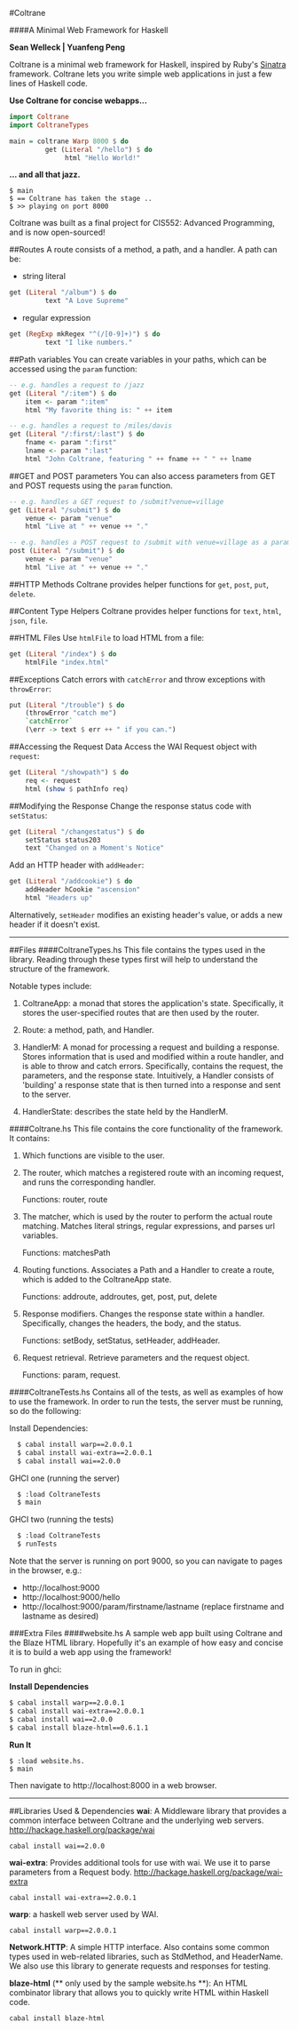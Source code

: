 #Coltrane

####A Minimal Web Framework for Haskell


**Sean Welleck | Yuanfeng Peng**

Coltrane is a minimal web framework for Haskell, inspired by
Ruby's [Sinatra](https://github.com/sinatra/sinatra/) framework. Coltrane lets you write simple
web applications in just a few lines of Haskell code. 

**Use Coltrane for concise webapps...**
```haskell
import Coltrane
import ColtraneTypes

main = coltrane Warp 8000 $ do
         get (Literal "/hello") $ do
              html "Hello World!"
```
**... and all that jazz.**
```
$ main
$ == Coltrane has taken the stage ..
$ >> playing on port 8000
```

Coltrane was built as a final project for CIS552: Advanced Programming,
and is now open-sourced!

##Routes
A route consists of a method, a path, and a handler. A path can be:
- string literal
```haskell
get (Literal "/album") $ do
         text "A Love Supreme"
```

- regular expression
```haskell
get (RegExp mkRegex "^(/[0-9]+)") $ do
         text "I like numbers."
```

##Path variables
You can create variables in your paths, which can be accessed
using the `param` function:
```haskell
-- e.g. handles a request to /jazz
get (Literal "/:item") $ do
    item <- param ":item"
    html "My favorite thing is: " ++ item

-- e.g. handles a request to /miles/davis
get (Literal "/:first/:last") $ do
    fname <- param ":first"
    lname <- param ":last"
    html "John Coltrane, featuring " ++ fname ++ " " ++ lname
```

##GET and POST parameters
You can also access parameters from GET and POST requests using the
`param` function.
```haskell
-- e.g. handles a GET request to /submit?venue=village
get (Literal "/submit") $ do
    venue <- param "venue"
    html "Live at " ++ venue ++ "."

-- e.g. handles a POST request to /submit with venue=village as a parameter
post (Literal "/submit") $ do
    venue <- param "venue"
    html "Live at " ++ venue ++ "."
```

##HTTP Methods
Coltrane provides helper functions for `get`, `post`, `put`, `delete`.


##Content Type Helpers
Coltrane provides helper functions for `text`, `html`, `json`, `file`.

##HTML Files
Use `htmlFile` to load HTML from a file:
```haskell
get (Literal "/index") $ do
    htmlFile "index.html"
```

##Exceptions
Catch errors with `catchError` and throw exceptions with `throwError`:
```haskell
put (Literal "/trouble") $ do
    (throwError "catch me")
    `catchError`
    (\err -> text $ err ++ " if you can.")

```

##Accessing the Request Data
Access the WAI Request object with `request`:
```haskell
get (Literal "/showpath") $ do 
    req <- request 
    html (show $ pathInfo req)
```
##Modifying the Response
Change the response status code with `setStatus`:

```haskell
get (Literal "/changestatus") $ do
    setStatus status203
    text "Changed on a Moment's Notice"
```
Add an HTTP header with `addHeader`:
```haskell
get (Literal "/addcookie") $ do
    addHeader hCookie "ascension"
    html "Headers up"
```

Alternatively, `setHeader` modifies an existing header's value, or adds a new header if it doesn't exist.

----
##Files
####ColtraneTypes.hs
This file contains the types used in the library. Reading through these
types first will help to understand the structure of the framework.

Notable types include: 
1. ColtraneApp: a monad that stores the application's state. Specifically,
   it stores the user-specified routes that are then used by the router.

2. Route: a method, path, and Handler. 

2. HandlerM: A monad for processing a request and building a response. 
   Stores information that is used and modified within a route handler, and
   is able to throw and catch errors.
   Specifically, contains the request, the parameters, and the response state.
   Intuitively, a Handler consists of 'building' a response state that is then
   turned into a response and sent to the server.

4. HandlerState: describes the state held by the HandlerM.

####Coltrane.hs
This file contains the core functionality of the framework. It contains:
1. Which functions are visible to the user. 

2. The router, which matches a registered route with an incoming request,
   and runs the corresponding handler.

   Functions: router, route

3. The matcher, which is used by the router to perform the actual route
   matching. Matches literal strings, regular expressions, and
   parses url variables.

   Functions: matchesPath

4. Routing functions. Associates a Path and a Handler to create a route,
   which is added to the ColtraneApp state.

   Functions: addroute, addroutes, get, post, put, delete

5. Response modifiers. Changes the response state within a handler. Specifically, changes the headers, the body, and the status.

   Functions: setBody, setStatus, setHeader, addHeader.

6. Request retrieval. Retrieve parameters and the request object.
   
   Functions: param, request.

####ColtraneTests.hs
Contains all of the tests, as well as examples of how to use the framework.
In order to run the tests, the server must be running, so do the following:

Install Dependencies:
```bash
  $ cabal install warp==2.0.0.1
  $ cabal install wai-extra==2.0.0.1
  $ cabal install wai==2.0.0
```
GHCI one (running the server)
```bash
  $ :load ColtraneTests
  $ main
```

GHCI two (running the tests)
```bash
  $ :load ColtraneTests
  $ runTests
```
  
Note that the server is running on port 9000, so you can navigate to pages in the browser, e.g.:
- http://localhost:9000
- http://localhost:9000/hello
- http://localhost:9000/param/firstname/lastname (replace firstname and lastname as desired)

###Extra Files
####website.hs
A sample web app built using Coltrane and the Blaze HTML library. Hopefully
it's an example of how easy and concise it is to build a web app using the framework!

To run in ghci:

**Install Dependencies**
```bash
$ cabal install warp==2.0.0.1
$ cabal install wai-extra==2.0.0.1
$ cabal install wai==2.0.0
$ cabal install blaze-html==0.6.1.1
```
**Run It**
```
$ :load website.hs. 
$ main
```
  Then navigate to http://localhost:8000 in a web browser.

---
##Libraries Used & Dependencies
**wai**: A Middleware library that provides a common interface between Coltrane and the underlying web servers.
    http://hackage.haskell.org/package/wai
    
    cabal install wai==2.0.0

**wai-extra**: Provides additional tools for use with wai. We use it to parse
parameters from a Request body. 
  http://hackage.haskell.org/package/wai-extra
    
    cabal install wai-extra==2.0.0.1

**warp**: a haskell web server used by WAI.

    cabal install warp==2.0.0.1

**Network.HTTP**: A simple HTTP interface. Also contains some common types used
in web-related libraries, such as StdMethod, and HeaderName. We also use 
this library to generate requests and responses for testing.

**blaze-html** (** only used by the sample website.hs **): An HTML combinator
library that allows you to quickly write HTML within Haskell code.
```
cabal install blaze-html
```
